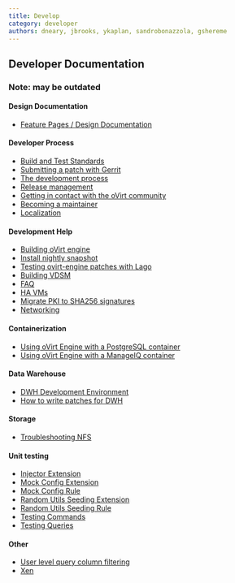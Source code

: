 ```yaml
---
title: Develop
category: developer
authors: dneary, jbrooks, ykaplan, sandrobonazzola, gshereme
---
```


<section class="row">

<section class="col-md-12">

## Developer Documentation

### Note: may be outdated

#### Design Documentation
- [Feature Pages / Design Documentation](/develop/release-management/features/)

#### Developer Process

- [Build and Test Standards](/develop/dev-process/build-and-test-standards/)
- [Submitting a patch with Gerrit](/develop/dev-process/working-with-gerrit/)
- [The development process](/develop/dev-process/devprocess/)
- [Release management](/develop/release-management/process/release-process/)
- [Getting in contact with the oVirt community](/community/about/contact/)
- [Becoming a maintainer](/develop/dev-process/becoming-a-maintainer/)
- [Localization](/develop/localization/)

#### Development Help

- [Building oVirt engine](/develop/developer-guide/engine/engine-development-environment/)
- [Install nightly snapshot](/develop/dev-process/install-nightly-snapshot/)
- [Testing ovirt-engine patches with Lago](/develop/infra/testing/lago/testing-engine-patches-with-lago/)
- [Building VDSM](/develop/developer-guide/vdsm/developers/)
- [FAQ](/develop/faq)
- [HA VMs](/develop/ha-vms)
- [Migrate PKI to SHA256 signatures](/develop/migrate-pki-to-sha256)
- [Networking](/develop/networking/)

#### Containerization

- [Using oVirt Engine with a PostgreSQL container](/develop/Using-oVirt-Engine-with-a-PostgreSQL-container)
- [Using oVirt Engine with a ManageIQ container](/develop/Using-oVirt-Engine-with-ManageIQ-container)

#### Data Warehouse

- [DWH Development Environment](/develop/dwh-development-environment)
- [How to write patches for DWH](/develop/reports/)

#### Storage

- [Troubleshooting NFS](/develop/troubleshooting-nfs-storage-issues)

#### Unit testing
- [Injector Extension](/develop/dev-process/unit-testing-utilities/injectorextension)
- [Mock Config Extension](/develop/dev-process/unit-testing-utilities/mockconfigextension)
- [Mock Config Rule](/develop/dev-process/unit-testing-utilities/mockconfigrule)
- [Random Utils Seeding Extension](/develop/dev-process/unit-testing-utilities/randomutilsseedingextension)
- [Random Utils Seeding Rule](/develop/dev-process/unit-testing-utilities/randomutilsseedingrule)
- [Testing Commands](/develop/dev-process/unit-testing-utilities/testing-commands)
- [Testing Queries](/develop/dev-process/unit-testing-utilities/testing-queries)

#### Other

- [User level query column filtering](/develop/user-level-query-column-filtering)
- [Xen](/develop/xen)

</section>

</section>
